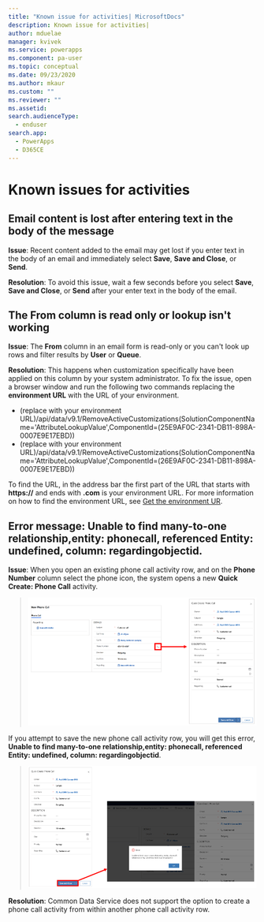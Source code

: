 ```yaml
---
title: "Known issue for activities| MicrosoftDocs"
description: Known issue for activities|
author: mduelae
manager: kvivek
ms.service: powerapps
ms.component: pa-user
ms.topic: conceptual
ms.date: 09/23/2020
ms.author: mkaur
ms.custom: ""
ms.reviewer: ""
ms.assetid: 
search.audienceType: 
  - enduser
search.app: 
  - PowerApps
  - D365CE
---
```

# Known issues for activities

## Email content is lost after entering text in the body of the message

**Issue**: Recent content added to the email may get lost if you enter text in the body of an email and immediately select **Save**, **Save and Close**, or **Send**. 

**Resolution**: To avoid this issue, wait a few seconds before you select **Save**, **Save and Close**, or **Send** after your enter text in the body of the email.

## The From column is read only or lookup isn't working

**Issue**: The **From** column in an email form is read-only or you can't look up rows and filter results by **User** or **Queue**.

**Resolution**: This happens when customization specifically have been applied on this column by your system administrator. To fix the issue, open a browser window and run the following two commands replacing the **environment URL** with the URL of your environment.


 - (replace with your environment URL)/api/data/v9.1/RemoveActiveCustomizations(SolutionComponentName='AttributeLookupValue',ComponentId=(25E9AF0C-2341-DB11-898A-0007E9E17EBD))
 - (replace with your environment URL)/api/data/v9.1/RemoveActiveCustomizations(SolutionComponentName='AttributeLookupValue',ComponentId=(26E9AF0C-2341-DB11-898A-0007E9E17EBD))
 
To find the URL, in the address bar the first part of the URL that starts with **https://** and ends with **.com** is your environment URL. For more information on how to find the environment URL, see [Get the environment UR](https://docs.microsoft.com/power-platform/guidance/coe/setup-powerbi#get-the-environment-url).

## Error message: Unable to find many-to-one relationship,entity: phonecall, referenced Entity: undefined, column: regardingobjectid.

**Issue**: When you open an existing phone call activity row, and on the **Phone Number** column select the phone icon, the system opens a new **Quick Create: Phone Call** activity. 

> ![Create a phone call activity row](media/error_phonecallactivity.png "Create a phone call activity row")

If you attempt to save the new phone call activity row, you will get this error, **Unable to find many-to-one relationship,entity: phonecall, referenced Entity: undefined, column: regardingobjectid**. 


> ![Create a phone call row](media/error_phonecallactivity_1.png "Create a phone call row")


**Resolution**: Common Data Service does not support the option to create a phone call activity from within another phone call activity row.


